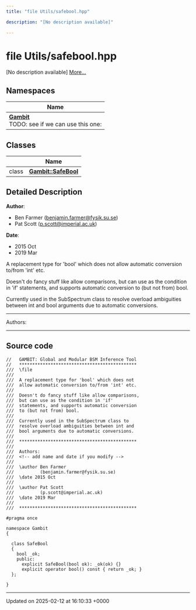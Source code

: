 ```yaml
---
title: "file Utils/safebool.hpp"

description: "[No description available]"

---
```


# file Utils/safebool.hpp

[No description available] [More...](#detailed-description)

## Namespaces

| Name           |
| -------------- |
| **[Gambit](/documentation/code/namespaces/namespacegambit/)** <br>TODO: see if we can use this one:  |

## Classes

|                | Name           |
| -------------- | -------------- |
| class | **[Gambit::SafeBool](/documentation/code/classes/classgambit_1_1safebool/)**  |

## Detailed Description


**Author**: 

  * Ben Farmer ([benjamin.farmer@fysik.su.se](mailto:benjamin.farmer@fysik.su.se)) 
  * Pat Scott ([p.scott@imperial.ac.uk](mailto:p.scott@imperial.ac.uk)) 


**Date**: 

  * 2015 Oct
  * 2019 Mar


A replacement type for 'bool' which does not allow automatic conversion to/from 'int' etc.

Doesn't do fancy stuff like allow comparisons, but can use as the condition in 'if' statements, and supports automatic conversion to (but not from) bool.

Currently used in the SubSpectrum class to resolve overload ambiguities between int and bool arguments due to automatic conversions.



------------------

Authors:



------------------




## Source code

```
//   GAMBIT: Global and Modular BSM Inference Tool
//   *********************************************
///  \file
///
///  A replacement type for 'bool' which does not
///  allow automatic conversion to/from 'int' etc.
///
///  Doesn't do fancy stuff like allow comparisons,
///  but can use as the condition in 'if'
///  statements, and supports automatic conversion
///  to (but not from) bool.
///
///  Currently used in the SubSpectrum class to
///  resolve overload ambiguities between int and
///  bool arguments due to automatic conversions.
///
///  *********************************************
///
///  Authors:
///  <!-- add name and date if you modify -->
///
///  \author Ben Farmer
///          (benjamin.farmer@fysik.su.se)
///  \date 2015 Oct
///
///  \author Pat Scott
///          (p.scott@imperial.ac.uk)
///  \date 2019 Mar
///
///  *********************************************

#pragma once

namespace Gambit
{

  class SafeBool
  {
    bool _ok;
    public:
      explicit SafeBool(bool ok): _ok(ok) {}
      explicit operator bool() const { return _ok; }
  };

}
```


-------------------------------

Updated on 2025-02-12 at 16:10:33 +0000
